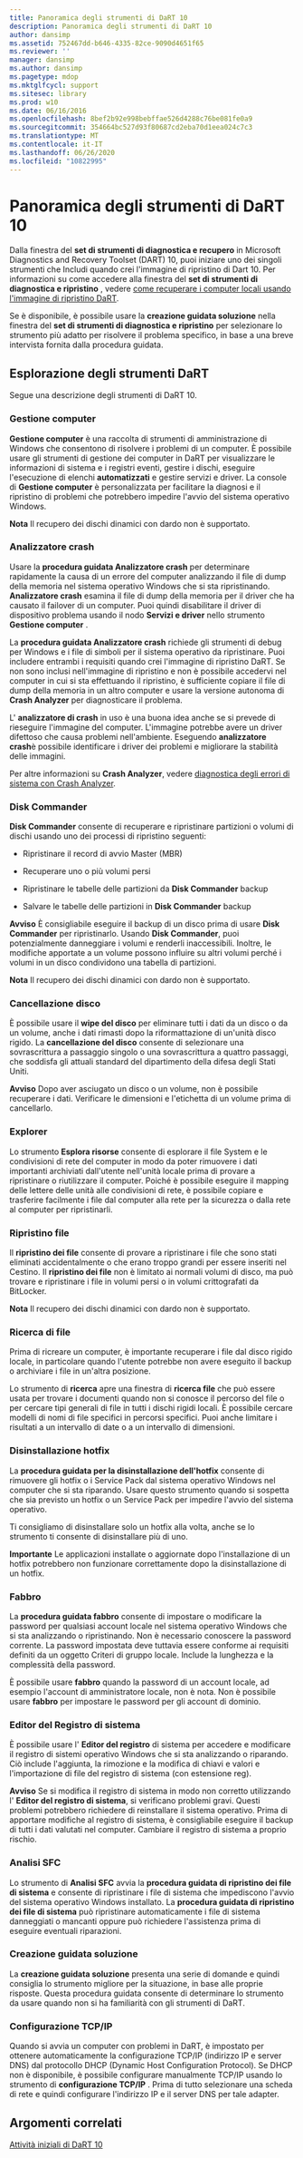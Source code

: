 ```yaml
---
title: Panoramica degli strumenti di DaRT 10
description: Panoramica degli strumenti di DaRT 10
author: dansimp
ms.assetid: 752467dd-b646-4335-82ce-9090d4651f65
ms.reviewer: ''
manager: dansimp
ms.author: dansimp
ms.pagetype: mdop
ms.mktglfcycl: support
ms.sitesec: library
ms.prod: w10
ms.date: 06/16/2016
ms.openlocfilehash: 8bef2b92e998bebffae526d4288c76be081fe0a9
ms.sourcegitcommit: 354664bc527d93f80687cd2eba70d1eea024c7c3
ms.translationtype: MT
ms.contentlocale: it-IT
ms.lasthandoff: 06/26/2020
ms.locfileid: "10822995"
---
```

# Panoramica degli strumenti di DaRT 10


Dalla finestra del **set di strumenti di diagnostica e recupero** in Microsoft Diagnostics and Recovery Toolset (DART) 10, puoi iniziare uno dei singoli strumenti che Includi quando crei l'immagine di ripristino di Dart 10. Per informazioni su come accedere alla finestra del **set di strumenti di diagnostica e ripristino** , vedere [come recuperare i computer locali usando l'immagine di ripristino DaRT](how-to-recover-local-computers-by-using-the-dart-recovery-image-dart-10.md).

Se è disponibile, è possibile usare la **creazione guidata soluzione** nella finestra del **set di strumenti di diagnostica e ripristino** per selezionare lo strumento più adatto per risolvere il problema specifico, in base a una breve intervista fornita dalla procedura guidata.

## Esplorazione degli strumenti DaRT


Segue una descrizione degli strumenti di DaRT 10.

### Gestione computer

**Gestione computer** è una raccolta di strumenti di amministrazione di Windows che consentono di risolvere i problemi di un computer. È possibile usare gli strumenti di gestione dei computer in DaRT per visualizzare le informazioni di sistema e i registri eventi, gestire i dischi, eseguire l'esecuzione di elenchi **automatizzati** e gestire servizi e driver. La console di **Gestione computer** è personalizzata per facilitare la diagnosi e il ripristino di problemi che potrebbero impedire l'avvio del sistema operativo Windows.

**Nota**  Il recupero dei dischi dinamici con dardo non è supportato.

 

### Analizzatore crash

Usare la **procedura guidata Analizzatore crash** per determinare rapidamente la causa di un errore del computer analizzando il file di dump della memoria nel sistema operativo Windows che si sta ripristinando. **Analizzatore crash** esamina il file di dump della memoria per il driver che ha causato il failover di un computer. Puoi quindi disabilitare il driver di dispositivo problema usando il nodo **Servizi e driver** nello strumento **Gestione computer** .

La **procedura guidata Analizzatore crash** richiede gli strumenti di debug per Windows e i file di simboli per il sistema operativo da ripristinare. Puoi includere entrambi i requisiti quando crei l'immagine di ripristino DaRT. Se non sono inclusi nell'immagine di ripristino e non è possibile accedervi nel computer in cui si sta effettuando il ripristino, è sufficiente copiare il file di dump della memoria in un altro computer e usare la versione autonoma di **Crash Analyzer** per diagnosticare il problema.

L' **analizzatore di crash** in uso è una buona idea anche se si prevede di rieseguire l'immagine del computer. L'immagine potrebbe avere un driver difettoso che causa problemi nell'ambiente. Eseguendo **analizzatore crash**è possibile identificare i driver dei problemi e migliorare la stabilità delle immagini.

Per altre informazioni su **Crash Analyzer**, vedere [diagnostica degli errori di sistema con Crash Analyzer](diagnosing-system-failures-with-crash-analyzer-dart-10.md).

### Disk Commander

**Disk Commander** consente di recuperare e ripristinare partizioni o volumi di dischi usando uno dei processi di ripristino seguenti:

-   Ripristinare il record di avvio Master (MBR)

-   Recuperare uno o più volumi persi

-   Ripristinare le tabelle delle partizioni da **Disk Commander** backup

-   Salvare le tabelle delle partizioni in **Disk Commander** backup

**Avviso**  È consigliabile eseguire il backup di un disco prima di usare **Disk Commander** per ripristinarlo. Usando **Disk Commander**, puoi potenzialmente danneggiare i volumi e renderli inaccessibili. Inoltre, le modifiche apportate a un volume possono influire su altri volumi perché i volumi in un disco condividono una tabella di partizioni.

 

**Nota**  Il recupero dei dischi dinamici con dardo non è supportato.

 

### Cancellazione disco

È possibile usare il **wipe del disco** per eliminare tutti i dati da un disco o da un volume, anche i dati rimasti dopo la riformattazione di un'unità disco rigido. La **cancellazione del disco** consente di selezionare una sovrascrittura a passaggio singolo o una sovrascrittura a quattro passaggi, che soddisfa gli attuali standard del dipartimento della difesa degli Stati Uniti.

**Avviso**  Dopo aver asciugato un disco o un volume, non è possibile recuperare i dati. Verificare le dimensioni e l'etichetta di un volume prima di cancellarlo.

 

### Explorer

Lo strumento **Esplora risorse** consente di esplorare il file System e le condivisioni di rete del computer in modo da poter rimuovere i dati importanti archiviati dall'utente nell'unità locale prima di provare a ripristinare o riutilizzare il computer. Poiché è possibile eseguire il mapping delle lettere delle unità alle condivisioni di rete, è possibile copiare e trasferire facilmente i file dal computer alla rete per la sicurezza o dalla rete al computer per ripristinarli.

### Ripristino file

Il **ripristino dei file** consente di provare a ripristinare i file che sono stati eliminati accidentalmente o che erano troppo grandi per essere inseriti nel Cestino. Il **ripristino dei file** non è limitato ai normali volumi di disco, ma può trovare e ripristinare i file in volumi persi o in volumi crittografati da BitLocker.

**Nota**  Il recupero dei dischi dinamici con dardo non è supportato.

 

### Ricerca di file

Prima di ricreare un computer, è importante recuperare i file dal disco rigido locale, in particolare quando l'utente potrebbe non avere eseguito il backup o archiviare i file in un'altra posizione.

Lo strumento di **ricerca** apre una finestra di **ricerca file** che può essere usata per trovare i documenti quando non si conosce il percorso del file o per cercare tipi generali di file in tutti i dischi rigidi locali. È possibile cercare modelli di nomi di file specifici in percorsi specifici. Puoi anche limitare i risultati a un intervallo di date o a un intervallo di dimensioni.

### Disinstallazione hotfix

La **procedura guidata per la disinstallazione dell'hotfix** consente di rimuovere gli hotfix o i Service Pack dal sistema operativo Windows nel computer che si sta riparando. Usare questo strumento quando si sospetta che sia previsto un hotfix o un Service Pack per impedire l'avvio del sistema operativo.

Ti consigliamo di disinstallare solo un hotfix alla volta, anche se lo strumento ti consente di disinstallare più di uno.

**Importante**  Le applicazioni installate o aggiornate dopo l'installazione di un hotfix potrebbero non funzionare correttamente dopo la disinstallazione di un hotfix.

 

### Fabbro

La **procedura guidata fabbro** consente di impostare o modificare la password per qualsiasi account locale nel sistema operativo Windows che si sta analizzando o ripristinando. Non è necessario conoscere la password corrente. La password impostata deve tuttavia essere conforme ai requisiti definiti da un oggetto Criteri di gruppo locale. Include la lunghezza e la complessità della password.

È possibile usare **fabbro** quando la password di un account locale, ad esempio l'account di amministratore locale, non è nota. Non è possibile usare **fabbro** per impostare le password per gli account di dominio.

### Editor del Registro di sistema

È possibile usare l' **Editor del registro** di sistema per accedere e modificare il registro di sistemi operativo Windows che si sta analizzando o riparando. Ciò include l'aggiunta, la rimozione e la modifica di chiavi e valori e l'importazione di file del registro di sistema (con estensione reg).

**Avviso**  Se si modifica il registro di sistema in modo non corretto utilizzando l' **Editor del registro di sistema**, si verificano problemi gravi. Questi problemi potrebbero richiedere di reinstallare il sistema operativo. Prima di apportare modifiche al registro di sistema, è consigliabile eseguire il backup di tutti i dati valutati nel computer. Cambiare il registro di sistema a proprio rischio.

 

### Analisi SFC

Lo strumento di **Analisi SFC** avvia la **procedura guidata di ripristino dei file di sistema** e consente di ripristinare i file di sistema che impediscono l'avvio del sistema operativo Windows installato. La **procedura guidata di ripristino dei file di sistema** può ripristinare automaticamente i file di sistema danneggiati o mancanti oppure può richiedere l'assistenza prima di eseguire eventuali riparazioni.

### Creazione guidata soluzione

La **creazione guidata soluzione** presenta una serie di domande e quindi consiglia lo strumento migliore per la situazione, in base alle proprie risposte. Questa procedura guidata consente di determinare lo strumento da usare quando non si ha familiarità con gli strumenti di DaRT.

### Configurazione TCP/IP

Quando si avvia un computer con problemi in DaRT, è impostato per ottenere automaticamente la configurazione TCP/IP (indirizzo IP e server DNS) dal protocollo DHCP (Dynamic Host Configuration Protocol). Se DHCP non è disponibile, è possibile configurare manualmente TCP/IP usando lo strumento di **configurazione TCP/IP** . Prima di tutto selezionare una scheda di rete e quindi configurare l'indirizzo IP e il server DNS per tale adapter.

## Argomenti correlati


[Attività iniziali di DaRT 10](getting-started-with-dart-10.md)

 

 





